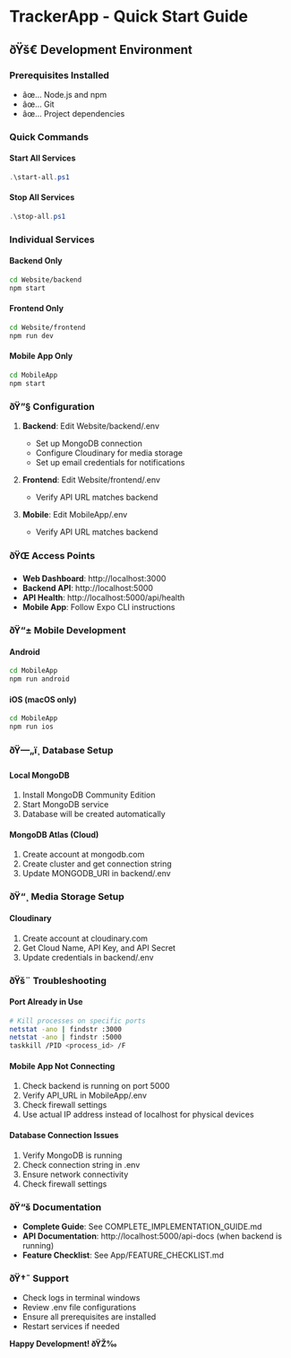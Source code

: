 ﻿# TrackerApp - Quick Start Guide

## ðŸš€ Development Environment

### Prerequisites Installed
- âœ… Node.js and npm
- âœ… Git
- âœ… Project dependencies

### Quick Commands

#### Start All Services
```powershell
.\start-all.ps1
```

#### Stop All Services
```powershell
.\stop-all.ps1
```

### Individual Services

#### Backend Only
```bash
cd Website/backend
npm start
```

#### Frontend Only
```bash
cd Website/frontend
npm run dev
```

#### Mobile App Only
```bash
cd MobileApp
npm start
```

### ðŸ”§ Configuration

1. **Backend**: Edit Website/backend/.env
   - Set up MongoDB connection
   - Configure Cloudinary for media storage
   - Set up email credentials for notifications

2. **Frontend**: Edit Website/frontend/.env
   - Verify API URL matches backend

3. **Mobile**: Edit MobileApp/.env
   - Verify API URL matches backend

### ðŸŒ Access Points

- **Web Dashboard**: http://localhost:3000
- **Backend API**: http://localhost:5000
- **API Health**: http://localhost:5000/api/health
- **Mobile App**: Follow Expo CLI instructions

### ðŸ“± Mobile Development

#### Android
```bash
cd MobileApp
npm run android
```

#### iOS (macOS only)
```bash
cd MobileApp
npm run ios
```

### ðŸ—„ï¸ Database Setup

#### Local MongoDB
1. Install MongoDB Community Edition
2. Start MongoDB service
3. Database will be created automatically

#### MongoDB Atlas (Cloud)
1. Create account at mongodb.com
2. Create cluster and get connection string
3. Update MONGODB_URI in backend/.env

### ðŸ“¸ Media Storage Setup

#### Cloudinary
1. Create account at cloudinary.com
2. Get Cloud Name, API Key, and API Secret
3. Update credentials in backend/.env

### ðŸš¨ Troubleshooting

#### Port Already in Use
```bash
# Kill processes on specific ports
netstat -ano | findstr :3000
netstat -ano | findstr :5000
taskkill /PID <process_id> /F
```

#### Mobile App Not Connecting
1. Check backend is running on port 5000
2. Verify API_URL in MobileApp/.env
3. Check firewall settings
4. Use actual IP address instead of localhost for physical devices

#### Database Connection Issues
1. Verify MongoDB is running
2. Check connection string in .env
3. Ensure network connectivity
4. Check firewall settings

### ðŸ“š Documentation

- **Complete Guide**: See COMPLETE_IMPLEMENTATION_GUIDE.md
- **API Documentation**: http://localhost:5000/api-docs (when backend is running)
- **Feature Checklist**: See App/FEATURE_CHECKLIST.md

### ðŸ†˜ Support

- Check logs in terminal windows
- Review .env file configurations
- Ensure all prerequisites are installed
- Restart services if needed

**Happy Development! ðŸŽ‰**

